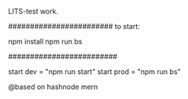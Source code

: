 LITS-test work.

########################
to start: 

npm install
npm run bs

#########################

start dev = "npm run start"
start prod = "npm run bs"

@based on hashnode mern
